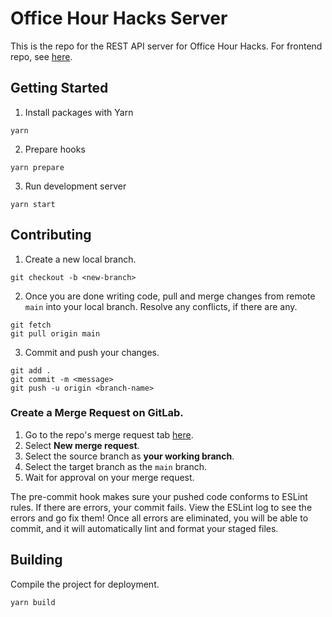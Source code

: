 # Office Hour Hacks Server

This is the repo for the REST API server for Office Hour Hacks. For frontend repo, see 
[here](https://git.doit.wisc.edu/cdis/cs/courses/cs506/sp2023/l1_06/ooh-app).

## Getting Started

1. Install packages with Yarn

```shell
yarn
```

2. Prepare hooks

```shell
yarn prepare
```

3. Run development server

```shell
yarn start
```

## Contributing

1. Create a new local branch.

```shell
git checkout -b <new-branch>
```

2. Once you are done writing code, pull and merge changes from remote `main` into your local branch.
Resolve any conflicts, if there are any.

```shell
git fetch
git pull origin main
```

3. Commit and push your changes.

```shell
git add .
git commit -m <message>
git push -u origin <branch-name>
```

### Create a Merge Request on GitLab.

1. Go to the repo's merge request tab [here](https://git.doit.wisc.edu/cdis/cs/courses/cs506/sp2023/l1_06/ooh-server/-/merge_requests).
2. Select **New merge request**.
3. Select the source branch as **your working branch**.
4. Select the target branch as the `main` branch.
5. Wait for approval on your merge request.

The pre-commit hook makes sure your pushed code conforms to ESLint rules. If there are errors, 
your commit fails. View the ESLint log to see the errors and go fix them! Once all errors are 
eliminated, you will be able to commit, and it will automatically lint and format your staged files.

## Building

Compile the project for deployment.

```shell
yarn build
```
